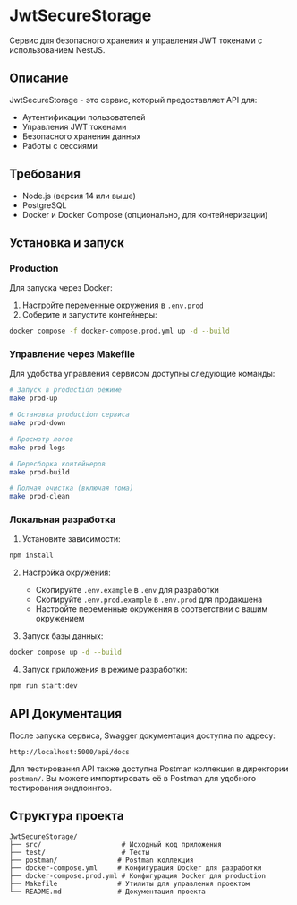 # JwtSecureStorage

Сервис для безопасного хранения и управления JWT токенами с использованием NestJS.

## Описание

JwtSecureStorage - это сервис, который предоставляет API для:

- Аутентификации пользователей
- Управления JWT токенами
- Безопасного хранения данных
- Работы с сессиями

## Требования

- Node.js (версия 14 или выше)
- PostgreSQL
- Docker и Docker Compose (опционально, для контейнеризации)

## Установка и запуск

### Production

Для запуска через Docker:

1. Настройте переменные окружения в `.env.prod`
2. Соберите и запустите контейнеры:

```bash
docker compose -f docker-compose.prod.yml up -d --build
```

### Управление через Makefile

Для удобства управления сервисом доступны следующие команды:

```bash
# Запуск в production режиме
make prod-up

# Остановка production сервиса
make prod-down

# Просмотр логов
make prod-logs

# Пересборка контейнеров
make prod-build

# Полная очистка (включая тома)
make prod-clean
```

### Локальная разработка

1. Установите зависимости:

```bash
npm install
```

2. Настройка окружения:

   - Скопируйте `.env.example` в `.env` для разработки
   - Скопируйте `.env.prod.example` в `.env.prod` для продакшена
   - Настройте переменные окружения в соответствии с вашим окружением

3. Запуск базы данных:

```bash
docker compose up -d --build
```

4. Запуск приложения в режиме разработки:

```bash
npm run start:dev
```

## API Документация

После запуска сервиса, Swagger документация доступна по адресу:

```
http://localhost:5000/api/docs
```

Для тестирования API также доступна Postman коллекция в директории `postman/`. Вы можете импортировать её в Postman для удобного тестирования эндпоинтов.

## Структура проекта

```
JwtSecureStorage/
├── src/                    # Исходный код приложения
├── test/                   # Тесты
├── postman/               # Postman коллекция
├── docker-compose.yml     # Конфигурация Docker для разработки
├── docker-compose.prod.yml # Конфигурация Docker для production
├── Makefile               # Утилиты для управления проектом
└── README.md              # Документация проекта
```
